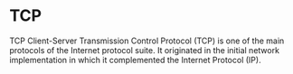 # TCP
TCP Client-Server
Transmission Control Protocol (TCP) is one of the main protocols of the Internet protocol suite. It originated in the initial network implementation in which it complemented the Internet Protocol (IP).
